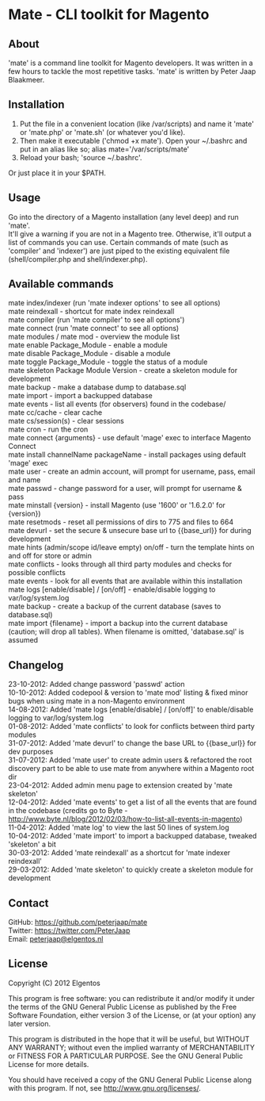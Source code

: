 # Mate - CLI toolkit for Magento #
## About ##
'mate' is a command line toolkit for Magento developers. It was written in a few hours to tackle the most repetitive tasks. 'mate' is written by Peter Jaap Blaakmeer.

## Installation ##
1) Put the file in a convenient location (like /var/scripts) and name it 'mate' or 'mate.php' or 'mate.sh' (or whatever you'd like).  
2) Then make it executable ('chmod +x mate'). Open your ~/.bashrc and put in an alias like so; alias mate='/var/scripts/mate'  
3) Reload your bash; 'source ~/.bashrc'.  

Or just place it in your $PATH.

## Usage ##
Go into the directory of a Magento installation (any level deep) and run 'mate'.  
It'll give a warning if you are not in a Magento tree. Otherwise, it'll output a list of commands you can use. Certain commands of mate (such as 'compiler' and 'indexer') are just piped to the existing equivalent file (shell/compiler.php and shell/indexer.php).

## Available commands ##
mate index/indexer <default indexer options> (run 'mate indexer options' to see all options)  
mate reindexall - shortcut for mate index reindexall  
mate compiler <default compiler options> (run 'mate compiler' to see all options')  
mate connect <default mage options> (run 'mate connect' to see all options)  
mate modules / mate mod - overview the module list  
mate enable Package_Module - enable a module  
mate disable Package_Module - disable a module  
mate toggle Package_Module - toggle the status of a module  
mate skeleton Package Module Version - create a skeleton module for development  
mate backup - make a database dump to database.sql  
mate import - import a backupped database  
mate events - list all events (for observers) found in the codebase/  
mate cc/cache - clear cache  
mate cs/session(s) - clear sessions  
mate cron - run the cron  
mate connect {arguments} - use default 'mage' exec to interface Magento Connect  
mate install channelName packageName - install packages using default 'mage' exec  
mate user - create an admin account, will prompt for username, pass, email and name  
mate passwd - change password for a user, will prompt for username & pass  
mate minstall {version} - install Magento (use '1600' or '1.6.2.0' for {version})  
mate resetmods - reset all permissions of dirs to 775 and files to 664  
mate devurl - set the secure & unsecure base url to {{base_url}} for during development  
mate hints (admin/scope id/leave empty) on/off - turn the template hints on and off for store or admin  
mate conflicts - looks through all third party modules and checks for possible conflicts  
mate events - look for all events that are available within this installation  
mate logs [enable/disable] / [on/off] - enable/disable logging to var/log/system.log  
mate backup - create a backup of the current database (saves to database.sql)  
mate import {filename} - import a backup into the current database (caution; will drop all tables). When filename is omitted, 'database.sql' is assumed  

## Changelog ##
23-10-2012: Added change password 'passwd' action  
10-10-2012: Added codepool & version to 'mate mod' listing & fixed minor bugs when using mate in a non-Magento environment  
14-08-2012: Added 'mate logs [enable/disable] / [on/off]' to enable/disable logging to var/log/system.log  
01-08-2012: Added 'mate conflicts' to look for conflicts between third party modules  
31-07-2012: Added 'mate devurl' to change the base URL to {{base_url}} for dev purposes  
31-07-2012: Added 'mate user' to create admin users & refactored the root discovery part to be able to use mate from anywhere within a Magento root dir  
23-04-2012: Added admin menu page to extension created by 'mate skeleton'  
12-04-2012: Added 'mate events' to get a list of all the events that are found in the codebase (credits go to Byte - http://www.byte.nl/blog/2012/02/03/how-to-list-all-events-in-magento)  
11-04-2012: Added 'mate log' to view the last 50 lines of system.log  
10-04-2012: Added 'mate import' to import a backupped database, tweaked 'skeleton' a bit  
30-03-2012: Added 'mate reindexall' as a shortcut for 'mate indexer reindexall'  
29-03-2012: Added 'mate skeleton' to quickly create a skeleton module for development  

## Contact ##
GitHub: https://github.com/peterjaap/mate  
Twitter: https://twitter.com/PeterJaap  
Email: peterjaap@elgentos.nl  

## License ##
Copyright (C) 2012 Elgentos

This program is free software: you can redistribute it and/or modify it under the terms of the GNU General Public License as published by the Free Software Foundation, either version 3 of the License, or (at your option) any later version.

This program is distributed in the hope that it will be useful,
but WITHOUT ANY WARRANTY; without even the implied warranty of
MERCHANTABILITY or FITNESS FOR A PARTICULAR PURPOSE.  See the
GNU General Public License for more details.

You should have received a copy of the GNU General Public License
along with this program.  If not, see <http://www.gnu.org/licenses/>.
